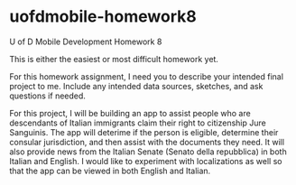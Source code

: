 # uofdmobile-homework8
U of D Mobile Development Homework 8

This is either the easiest or most difficult homework yet.

For this homework assignment, I need you to describe your intended final project to me. Include any intended data sources, sketches, and ask questions if needed.


For this project, I will be building an app to assist people who are descendants of Italian immigrants claim their right to citizenship Jure Sanguinis. The app will deterime if the person is eligible, determine their consular jurisdiction, and then assist with the documents they need. It will also provide news from the Italian Senate (Senato della repubblica) in both Italian and English. I would like to experiment with localizations as well so that the app can be viewed in both English and Italian. 
